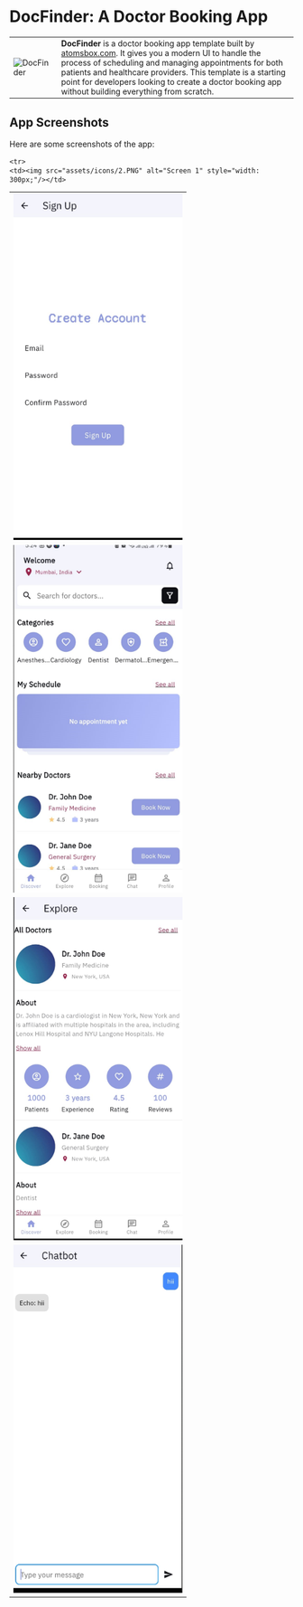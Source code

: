# DocFinder: A Doctor Booking App

<table>
  <tr>
    <td><img src="assets/icons/app_icon.png" alt="DocFinder" style="width: 300px;"/></td>
    <td>
      <strong>DocFinder</strong> is a doctor booking app template built by <a href="https://atomsbox.com">atomsbox.com</a>. It gives you a modern UI to handle the process of scheduling and managing appointments for both patients and healthcare providers. This template is a starting point for developers looking to create a doctor booking app without building everything from scratch.
    </td>
  </tr>
</table>

## App Screenshots

Here are some screenshots of the app:

<table>
  <tr>
    <td><img src="assets/icons/1.PNG" alt="Screen 1" style="width: 300px;"/></td>    
  </tr>

    <tr>
    <td><img src="assets/icons/2.PNG" alt="Screen 1" style="width: 300px;"/></td>    
  </tr>
    <tr>
    <td><img src="assets/icons/3.PNG" alt="Screen 2" style="width: 300px;"/></td>
  </tr>
    <tr>
    <td><img src="assets/icons/4.PNG" alt="Screen 2" style="width: 300px;"/></td>
  </tr>
    <tr>
    <td><img src="assets/icons/5.PNG" alt="Screen 2" style="width: 300px;"/></td>
  </tr>
</table>
